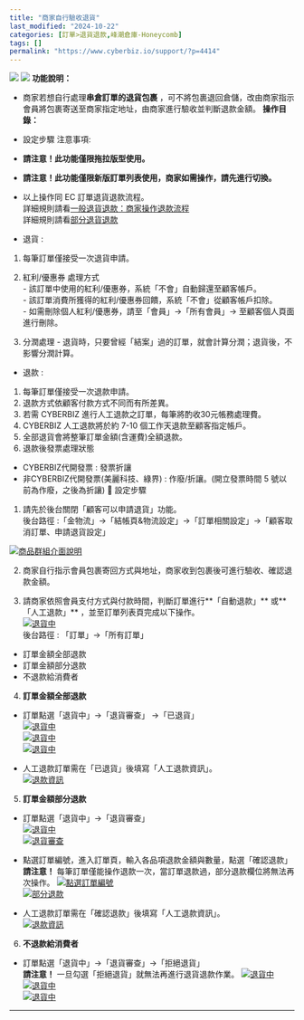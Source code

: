 ```yaml
---
title: "商家自行驗收退貨"
last_modified: "2024-10-22"
categories: [訂單>退貨退款,峰潮倉庫-Honeycomb]
tags: []
permalink: "https://www.cyberbiz.io/support/?p=4414"
---
```


![](https://www.cyberbiz.io/support/wp-content/uploads/適用站別.png)
[![](https://www.cyberbiz.io/support/wp-content/uploads/台灣站.png)](https://www.cyberbiz.io/support/?page_id=2490)
**功能說明：**  

* 商家若想自行處理**串倉訂單的退貨包裹** ，可不將包裹退回倉儲，改由商家指示會員將包裹寄送至商家指定地址，由商家進行驗收並判斷退款金額。
**操作目錄：**

* 設定步驟
注意事項:  

* **請注意！此功能僅限拖拉版型使用。**
* **請注意！此功能僅限新版訂單列表使用，商家如需操作，請先進行切換。**
* 以上操作同 EC 訂單退貨退款流程。  
詳細規則請看[一般退貨退款：商家操作退款流程](https://www.cyberbiz.io/support/?p=1756#merchant)  
詳細規則請看[部分退貨退款](https://www.cyberbiz.io/support/?p=1758)

* 退貨 : 
1. 每筆訂單僅接受一次退貨申請。
2. 紅利/優惠券 處理方式   
\- 該訂單中使用的紅利/優惠券，系統「不會」自動歸還至顧客帳戶。  
\- 該訂單消費所獲得的紅利/優惠券回饋，系統「不會」從顧客帳戶扣除。  
\- 如需刪除個人紅利/優惠券，請至「會員」→「所有會員」→ 至顧客個人頁面進行刪除。

3. 分潤處理 - 退貨時，只要曾經「結案」過的訂單，就會計算分潤；退貨後，不影響分潤計算。
* 退款 : 
1. 每筆訂單僅接受一次退款申請。
2. 退款方式依顧客付款方式不同而有所差異。
3. 若需 CYBERBIZ 進行人工退款之訂單，每筆將酌收30元帳務處理費。
4. CYBERBIZ 人工退款將於約 7-10 個工作天退款至顧客指定帳戶。
5. 全部退貨會將整筆訂單金額(含運費)全額退款。
6. 退款後發票處理狀態 
* CYBERBIZ代開發票 : 發票折讓
* 非CYBERBIZ代開發票(美麗科技、綠界) : 作廢/折讓。(開立發票時間 5 號以前為作廢，之後為折讓)
📌 設定步驟  

1. 請先於後台關閉「顧客可以申請退貨」功能。  
後台路徑 :「金物流」→「結帳頁&物流設定」→「訂單相關設定」→「顧客取消訂單、申請退貨設定」  

[![商品群組介面說明](https://www.cyberbiz.io/support/wp-content/uploads/串倉基本規則05.png)](https://www.cyberbiz.io/support/wp-content/uploads/串倉基本規則05.png)

2. 商家自行指示會員包裹寄回方式與地址，商家收到包裹後可進行驗收、確認退款金額。


3. 請商家依照會員支付方式與付款時間，判斷訂單進行**「自動退款」** 或**「人工退款」** ，並至訂單列表頁完成以下操作。  
[![退貨中](https://www.cyberbiz.io/support/wp-content/uploads/一般退貨退款00.png)](https://www.cyberbiz.io/support/wp-content/uploads/一般退貨退款00.png)  
後台路徑 :  「訂單」→「所有訂單」  


* 訂單金額全部退款
* 訂單金額部分退款
* 不退款給消費者


4. **訂單金額全部退款**  

* 訂單點選「退貨中」→「退貨審查」 →「已退貨」  
[![退貨中](https://www.cyberbiz.io/support/wp-content/uploads/商家自行驗收退貨01.png)](https://www.cyberbiz.io/support/wp-content/uploads/商家自行驗收退貨01.png)  
[![退貨中](https://www.cyberbiz.io/support/wp-content/uploads/商家自行驗收退貨02.png)](https://www.cyberbiz.io/support/wp-content/uploads/商家自行驗收退貨02.png)  
[![退貨中](https://www.cyberbiz.io/support/wp-content/uploads/商家自行驗收退貨03.png)](https://www.cyberbiz.io/support/wp-content/uploads/商家自行驗收退貨03.png)  

* 人工退款訂單需在「已退貨」後填寫「人工退款資訊」。  
[![退款資訊](https://www.cyberbiz.io/support/wp-content/uploads/部分退貨退款07.png)](https://www.cyberbiz.io/support/wp-content/uploads/部分退貨退款07.png)  



5. **訂單金額部分退款**  

* 訂單點選「退貨中」→「退貨審查」  
[![退貨中](https://www.cyberbiz.io/support/wp-content/uploads/商家自行驗收退貨01.png)](https://www.cyberbiz.io/support/wp-content/uploads/商家自行驗收退貨01.png)  
[![退貨審查](https://www.cyberbiz.io/support/wp-content/uploads/商家自行驗收退貨02.png)](https://www.cyberbiz.io/support/wp-content/uploads/商家自行驗收退貨02.png)  

* 點選訂單編號，進入訂單頁，輸入各品項退款金額與數量，點選「確認退款」  
**請注意！** 每筆訂單僅能操作退款一次，當訂單退款過，部分退款欄位將無法再次操作。
[![點選訂單編號](https://www.cyberbiz.io/support/wp-content/uploads/商家自行驗收退貨04.png)](https://www.cyberbiz.io/support/wp-content/uploads/商家自行驗收退貨04.png)  
[![部分退款](https://www.cyberbiz.io/support/wp-content/uploads/部分退貨退款06.png)](https://www.cyberbiz.io/support/wp-content/uploads/部分退貨退款06.png)  

* 人工退款訂單需在「確認退款」後填寫「人工退款資訊」。  
[![退款資訊](https://www.cyberbiz.io/support/wp-content/uploads/部分退貨退款07.png)](https://www.cyberbiz.io/support/wp-content/uploads/部分退貨退款07.png)



6. **不退款給消費者**  

* 訂單點選「退貨中」→「退貨審查」→「拒絕退貨」   
**請注意！** 一旦勾選「拒絕退貨」就無法再進行退貨退款作業。 [![退貨中](https://www.cyberbiz.io/support/wp-content/uploads/商家自行驗收退貨01.png)](https://www.cyberbiz.io/support/wp-content/uploads/商家自行驗收退貨01.png)  
[![退貨中](https://www.cyberbiz.io/support/wp-content/uploads/商家自行驗收退貨02.png)](https://www.cyberbiz.io/support/wp-content/uploads/商家自行驗收退貨02.png)  
[![退貨中](https://www.cyberbiz.io/support/wp-content/uploads/商家自行驗收退貨03.png)](https://www.cyberbiz.io/support/wp-content/uploads/商家自行驗收退貨03.png)  

* * *

